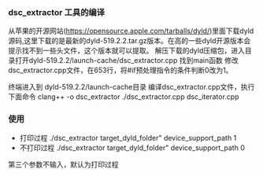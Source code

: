 
### dsc_extractor 工具的编译
从苹果的开源网站(https://opensource.apple.com/tarballs/dyld/)里面下载dyld源码,这里下载的是最新的dyld-519.2.2.tar.gz版本。在高的一些dyld开源版本会提示找不到一些头文件，这个版本就可以提取。
解压下载的dyld压缩包，进入目录打开dyld-519.2.2/launch-cache/dsc_extractor.cpp 找到main函数
修改dsc_extractor.cpp文件，在653行，将#if预处理指令的条件判断0改为1。

终端进入到 dyld-519.2.2/launch-cache目录 编译dsc_extractor.cpp文件，执行下面命令
clang++ -o dsc_extractor ./dsc_extractor.cpp dsc_iterator.cpp

### 使用
- 打印过程
./dsc_extractor  target_dyld_folder" device_support_path 1
- 不打印过程
./dsc_extractor  target_dyld_folder" device_support_path 0

第三个参数不输入，默认为打印过程
